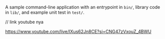 A sample command-line application with an entrypoint in `bin/`, library code
in `lib/`, and example unit test in `test/`.


// link youtube nya

https://www.youtube.com/live/IXus62Jn8CE?si=CNG47zVxouZ_4BWU